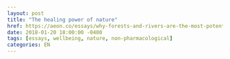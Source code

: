 ```yaml
---
layout: post
title: "The healing power of nature"
href: https://aeon.co/essays/why-forests-and-rivers-are-the-most-potent-health-tonic-around
date: 2018-01-20 18:00:00 -0400
tags: [essays, wellbeing, nature, non-pharmacological]
categories: EN
---
```

